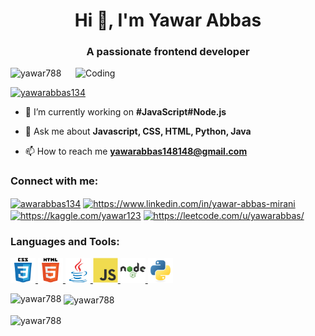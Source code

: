<h1 align="center">Hi 👋, I'm Yawar Abbas</h1>
<h3 align="center">A passionate frontend developer</h3>
<img align="right" alt="Coding" width="400" src="https://user-images.githubusercontent.com/58518192/87162442-bf3e8180-c2e7-11ea-9f2a-53a50306b7ce.gif">

<p align="left"> <img src="https://komarev.com/ghpvc/?username=yawar788&label=Profile%20views&color=0e75b6&style=flat" alt="yawar788" /> </p>

<p align="left"> <a href="https://twitter.com/yawarabbas134" target="blank"><img src="https://img.shields.io/twitter/follow/awarabbas134?logo=twitter&style=for-the-badge" alt="yawarabbas134" /></a> </p>

- 🔭 I’m currently working on **#JavaScript#Node.js**

- 💬 Ask me about **Javascript, CSS, HTML, Python, Java**

- 📫 How to reach me **yawarabbas148148@gmail.com**

<h3 align="left">Connect with me:</h3>
<p align="left">
<a href="https://twitter.com/yawarabbas134" target="blank"><img align="center" src="https://raw.githubusercontent.com/rahuldkjain/github-profile-readme-generator/master/src/images/icons/Social/twitter.svg" alt="awarabbas134" height="30" width="40" /></a>
<a href="https://linkedin.com/in/https://www.linkedin.com/in/yawar-abbas-mirani" target="blank"><img align="center" src="https://raw.githubusercontent.com/rahuldkjain/github-profile-readme-generator/master/src/images/icons/Social/linked-in-alt.svg" alt="https://www.linkedin.com/in/yawar-abbas-mirani" height="30" width="40" /></a>
<a href="https://kaggle.com/https://kaggle.com/yawar123" target="blank"><img align="center" src="https://raw.githubusercontent.com/rahuldkjain/github-profile-readme-generator/master/src/images/icons/Social/kaggle.svg" alt="https://kaggle.com/yawar123" height="30" width="40" /></a>
<a href="https://www.leetcode.com/https://leetcode.com/u/yawarabbas/" target="blank"><img align="center" src="https://raw.githubusercontent.com/rahuldkjain/github-profile-readme-generator/master/src/images/icons/Social/leet-code.svg" alt="https://leetcode.com/u/yawarabbas/" height="30" width="40" /></a>
</p>

<h3 align="left">Languages and Tools:</h3>
<p align="left"> <a href="https://www.w3schools.com/css/" target="_blank" rel="noreferrer"> <img src="https://raw.githubusercontent.com/devicons/devicon/master/icons/css3/css3-original-wordmark.svg" alt="css3" width="40" height="40"/> </a> <a href="https://www.w3.org/html/" target="_blank" rel="noreferrer"> <img src="https://raw.githubusercontent.com/devicons/devicon/master/icons/html5/html5-original-wordmark.svg" alt="html5" width="40" height="40"/> </a> <a href="https://www.java.com" target="_blank" rel="noreferrer"> <img src="https://raw.githubusercontent.com/devicons/devicon/master/icons/java/java-original.svg" alt="java" width="40" height="40"/> </a> <a href="https://developer.mozilla.org/en-US/docs/Web/JavaScript" target="_blank" rel="noreferrer"> <img src="https://raw.githubusercontent.com/devicons/devicon/master/icons/javascript/javascript-original.svg" alt="javascript" width="40" height="40"/> </a> <a href="https://nodejs.org" target="_blank" rel="noreferrer"> <img src="https://raw.githubusercontent.com/devicons/devicon/master/icons/nodejs/nodejs-original-wordmark.svg" alt="nodejs" width="40" height="40"/> </a> <a href="https://www.python.org" target="_blank" rel="noreferrer"> <img src="https://raw.githubusercontent.com/devicons/devicon/master/icons/python/python-original.svg" alt="python" width="40" height="40"/> </a> </p>

<p><img align="left" src="https://github-readme-stats.vercel.app/api/top-langs?username=yawar788&show_icons=true&locale=en&layout=compact" alt="yawar788" /></p>

<p>&nbsp;<img align="center" src="https://github-readme-stats.vercel.app/api?username=yawar788&show_icons=true&locale=en" alt="yawar788" /></p>

<p><img align="center" src="https://github-readme-streak-stats.herokuapp.com/?user=yawar788&" alt="yawar788" /></p>
